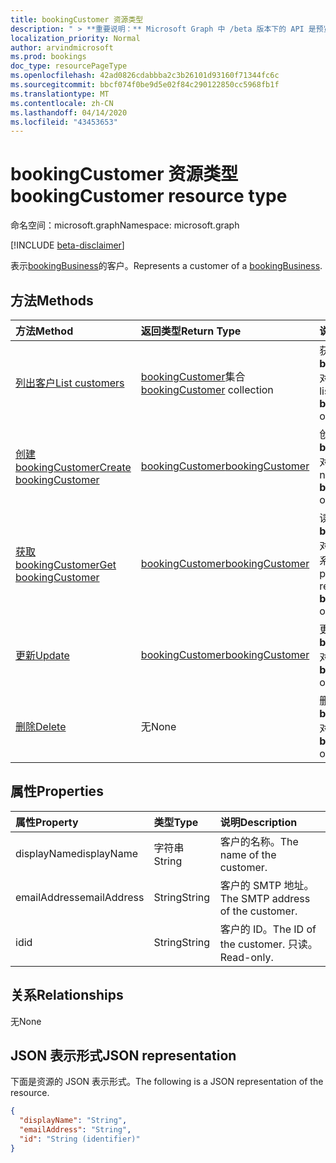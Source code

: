 ```yaml
---
title: bookingCustomer 资源类型
description: " > **重要说明：** Microsoft Graph 中 /beta 版本下的 API 是预览版，可能会发生变化。 不支持在生产应用程序中使用这些 API。"
localization_priority: Normal
author: arvindmicrosoft
ms.prod: bookings
doc_type: resourcePageType
ms.openlocfilehash: 42ad0826cdabbba2c3b26101d93160f71344fc6c
ms.sourcegitcommit: bbcf074f0be9d5e02f84c290122850cc5968fb1f
ms.translationtype: MT
ms.contentlocale: zh-CN
ms.lasthandoff: 04/14/2020
ms.locfileid: "43453653"
---
```

# <a name="bookingcustomer-resource-type"></a><span data-ttu-id="b0368-104">bookingCustomer 资源类型</span><span class="sxs-lookup"><span data-stu-id="b0368-104">bookingCustomer resource type</span></span>

<span data-ttu-id="b0368-105">命名空间：microsoft.graph</span><span class="sxs-lookup"><span data-stu-id="b0368-105">Namespace: microsoft.graph</span></span>

 [!INCLUDE [beta-disclaimer](../../includes/beta-disclaimer.md)]
 
<span data-ttu-id="b0368-106">表示[bookingBusiness](bookingbusiness.md)的客户。</span><span class="sxs-lookup"><span data-stu-id="b0368-106">Represents a customer of a [bookingBusiness](bookingbusiness.md).</span></span>


## <a name="methods"></a><span data-ttu-id="b0368-107">方法</span><span class="sxs-lookup"><span data-stu-id="b0368-107">Methods</span></span>

| <span data-ttu-id="b0368-108">方法</span><span class="sxs-lookup"><span data-stu-id="b0368-108">Method</span></span>           | <span data-ttu-id="b0368-109">返回类型</span><span class="sxs-lookup"><span data-stu-id="b0368-109">Return Type</span></span>    |<span data-ttu-id="b0368-110">说明</span><span class="sxs-lookup"><span data-stu-id="b0368-110">Description</span></span>|
|:---------------|:--------|:----------|
|[<span data-ttu-id="b0368-111">列出客户</span><span class="sxs-lookup"><span data-stu-id="b0368-111">List customers</span></span>](../api/bookingbusiness-list-customers.md) | <span data-ttu-id="b0368-112">[bookingCustomer](bookingcustomer.md)集合</span><span class="sxs-lookup"><span data-stu-id="b0368-112">[bookingCustomer](bookingcustomer.md) collection</span></span> | <span data-ttu-id="b0368-113">获取**bookingCustomer**对象的列表。</span><span class="sxs-lookup"><span data-stu-id="b0368-113">Get a list of **bookingCustomer** objects.</span></span> |
|[<span data-ttu-id="b0368-114">创建 bookingCustomer</span><span class="sxs-lookup"><span data-stu-id="b0368-114">Create bookingCustomer</span></span>](../api/bookingbusiness-post-customers.md) | [<span data-ttu-id="b0368-115">bookingCustomer</span><span class="sxs-lookup"><span data-stu-id="b0368-115">bookingCustomer</span></span>](bookingcustomer.md) | <span data-ttu-id="b0368-116">创建新的**bookingCustomer**对象。</span><span class="sxs-lookup"><span data-stu-id="b0368-116">Create a new **bookingCustomer** object.</span></span> |
|[<span data-ttu-id="b0368-117">获取 bookingCustomer</span><span class="sxs-lookup"><span data-stu-id="b0368-117">Get bookingCustomer</span></span>](../api/bookingcustomer-get.md) | [<span data-ttu-id="b0368-118">bookingCustomer</span><span class="sxs-lookup"><span data-stu-id="b0368-118">bookingCustomer</span></span>](bookingcustomer.md) |<span data-ttu-id="b0368-119">读取**bookingCustomer**对象的属性和关系。</span><span class="sxs-lookup"><span data-stu-id="b0368-119">Read the properties and relationships of a **bookingCustomer** object.</span></span>|
|[<span data-ttu-id="b0368-120">更新</span><span class="sxs-lookup"><span data-stu-id="b0368-120">Update</span></span>](../api/bookingcustomer-update.md) | [<span data-ttu-id="b0368-121">bookingCustomer</span><span class="sxs-lookup"><span data-stu-id="b0368-121">bookingCustomer</span></span>](bookingcustomer.md) |<span data-ttu-id="b0368-122">更新**bookingCustomer**对象。</span><span class="sxs-lookup"><span data-stu-id="b0368-122">Update a **bookingCustomer** object.</span></span> |
|[<span data-ttu-id="b0368-123">删除</span><span class="sxs-lookup"><span data-stu-id="b0368-123">Delete</span></span>](../api/bookingcustomer-delete.md) | <span data-ttu-id="b0368-124">无</span><span class="sxs-lookup"><span data-stu-id="b0368-124">None</span></span> |<span data-ttu-id="b0368-125">删除**bookingCustomer**对象。</span><span class="sxs-lookup"><span data-stu-id="b0368-125">Delete a **bookingCustomer** object.</span></span> |

## <a name="properties"></a><span data-ttu-id="b0368-126">属性</span><span class="sxs-lookup"><span data-stu-id="b0368-126">Properties</span></span>
| <span data-ttu-id="b0368-127">属性</span><span class="sxs-lookup"><span data-stu-id="b0368-127">Property</span></span>     | <span data-ttu-id="b0368-128">类型</span><span class="sxs-lookup"><span data-stu-id="b0368-128">Type</span></span>   |<span data-ttu-id="b0368-129">说明</span><span class="sxs-lookup"><span data-stu-id="b0368-129">Description</span></span>|
|:---------------|:--------|:----------|
|<span data-ttu-id="b0368-130">displayName</span><span class="sxs-lookup"><span data-stu-id="b0368-130">displayName</span></span>|<span data-ttu-id="b0368-131">字符串</span><span class="sxs-lookup"><span data-stu-id="b0368-131">String</span></span>|<span data-ttu-id="b0368-132">客户的名称。</span><span class="sxs-lookup"><span data-stu-id="b0368-132">The name of the customer.</span></span>|
|<span data-ttu-id="b0368-133">emailAddress</span><span class="sxs-lookup"><span data-stu-id="b0368-133">emailAddress</span></span>|<span data-ttu-id="b0368-134">String</span><span class="sxs-lookup"><span data-stu-id="b0368-134">String</span></span>|<span data-ttu-id="b0368-135">客户的 SMTP 地址。</span><span class="sxs-lookup"><span data-stu-id="b0368-135">The SMTP address of the customer.</span></span>|
|<span data-ttu-id="b0368-136">id</span><span class="sxs-lookup"><span data-stu-id="b0368-136">id</span></span>|<span data-ttu-id="b0368-137">String</span><span class="sxs-lookup"><span data-stu-id="b0368-137">String</span></span>| <span data-ttu-id="b0368-138">客户的 ID。</span><span class="sxs-lookup"><span data-stu-id="b0368-138">The ID of the customer.</span></span> <span data-ttu-id="b0368-139">只读。</span><span class="sxs-lookup"><span data-stu-id="b0368-139">Read-only.</span></span>|

## <a name="relationships"></a><span data-ttu-id="b0368-140">关系</span><span class="sxs-lookup"><span data-stu-id="b0368-140">Relationships</span></span>
<span data-ttu-id="b0368-141">无</span><span class="sxs-lookup"><span data-stu-id="b0368-141">None</span></span>


## <a name="json-representation"></a><span data-ttu-id="b0368-142">JSON 表示形式</span><span class="sxs-lookup"><span data-stu-id="b0368-142">JSON representation</span></span>

<span data-ttu-id="b0368-143">下面是资源的 JSON 表示形式。</span><span class="sxs-lookup"><span data-stu-id="b0368-143">The following is a JSON representation of the resource.</span></span>

<!-- {
  "blockType": "resource",
  "optionalProperties": [

  ],
  "@odata.type": "microsoft.graph.bookingCustomer"
}-->

```json
{
  "displayName": "String",
  "emailAddress": "String",
  "id": "String (identifier)"
}

```

<!-- uuid: 8fcb5dbc-d5aa-4681-8e31-b001d5168d79
2015-10-25 14:57:30 UTC -->
<!--
{
  "type": "#page.annotation",
  "description": "bookingCustomer resource",
  "keywords": "",
  "section": "documentation",
  "tocPath": "",
  "suppressions": []
}
-->
